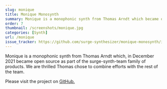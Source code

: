 ```yaml
---
slug: monique
title: Monique Monosynth
summary: Monique is a monophonic synth from Thomas Arndt which became open source in December 2021.
order: 7
thumbnail: /screenshots/monique.jpg
categories: [Synth]
url: /monique
issue_tracker: https://github.com/surge-synthesizer/monique-monosynth/issues
---
```


Monique is a monophonic synth from Thomas Arndt which, in December 2021 became open source as part of the surge-synth-team family of products. We are thrilled Thomas chose to combine efforts with the rest of the team.

Please visit the project on [GitHub.](https://github.com/surge-synthesizer/monique-monosynth)
